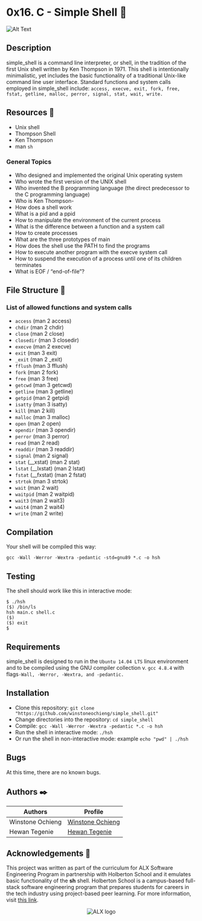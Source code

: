 # 0x16. C - Simple Shell :shell:

![Alt Text](https://www.howtogeek.com/wp-content/uploads/2021/05/laptop-with-terminal-big.png?width=1198&trim=1,1&bg-color=000&pad=1,1)

## Description
simple_shell is a command line interpreter, or shell, in the tradition of the first Unix shell written by Ken Thompson in 1971. This shell is intentionally minimalistic, yet includes the basic functionality of a traditional Unix-like command line user interface. 
Standard functions and system calls employed in simple_shell include:
   `access, execve, exit, fork, free, fstat, getline, malloc, perror, signal, stat, wait, write.`

## Resources :bookmark_tabs:
- Unix shell
- Thompson Shell
- Ken Thompson
- man `sh`

### General Topics
- Who designed and implemented the original Unix operating system
- Who wrote the first version of the UNIX shell
- Who invented the B programming language (the direct predecessor to the C programming language)
- Who is Ken Thompson-
- How does a shell work
- What is a pid and a ppid
- How to manipulate the environment of the current process
- What is the difference between a function and a system call
- How to create processes
- What are the three prototypes of main
- How does the shell use the PATH to find the programs
- How to execute another program with the execve system call
- How to suspend the execution of a process until one of its children terminates
- What is EOF / “end-of-file”?

## File Structure :file_folder:
### List of allowed functions and system calls

   - `access` (man 2 access)
   - `chdir` (man 2 chdir)
   - `close` (man 2 close)
   - `closedir` (man 3 closedir)
   - `execve` (man 2 execve)
   - `exit` (man 3 exit)
   - `_exit` (man 2 _exit)
   - `fflush` (man 3 fflush)
   - `fork` (man 2 fork)
   - `free` (man 3 free)
   - `getcwd` (man 3 getcwd)
   - `getline` (man 3 getline)
   - `getpid` (man 2 getpid)
   - `isatty` (man 3 isatty)
   - `kill` (man 2 kill)
   - `malloc` (man 3 malloc)
   - `open` (man 2 open)
   - `opendir` (man 3 opendir)
   - `perror` (man 3 perror)
   - `read` (man 2 read)
   - `readdir` (man 3 readdir)
   - `signal` (man 2 signal)
   - `stat` (__xstat) (man 2 stat)
   - `lstat` (__lxstat) (man 2 lstat)
   - `fstat` (__fxstat) (man 2 fstat)
   - `strtok` (man 3 strtok)
   - `wait` (man 2 wait)
   - `waitpid` (man 2 waitpid)
   - `wait3` (man 2 wait3)
   - `wait4` (man 2 wait4)
   - `write` (man 2 write)

## Compilation

Your shell will be compiled this way:

```
gcc -Wall -Werror -Wextra -pedantic -std=gnu89 *.c -o hsh 
```

## Testing

The shell should work like this in interactive mode:
```
$ ./hsh
($) /bin/ls
hsh main.c shell.c
($)
($) exit
$
```


## Requirements

simple_shell is designed to run in the `Ubuntu 14.04 LTS` linux environment and to be compiled using the GNU compiler collection v. `gcc 4.8.4` with flags`-Wall, -Werror, -Wextra, and -pedantic.`

## Installation

   - Clone this repository: `git clone "https://github.com/winstoneochieng/simple_shell.git"`
   - Change directories into the repository: `cd simple_shell`
   - Compile: `gcc -Wall -Werror -Wextra -pedantic *.c -o hsh`
   - Run the shell in interactive mode: `./hsh`
   - Or run the shell in non-interactive mode: example `echo "pwd" | ./hsh`

## Bugs
At this time, there are no known bugs.

## Authors :black_nib:



| Authors     | Profile |
| ----------- | ----------- |
| Winstone Ochieng     | [Winstone Ochieng](https://www.winweb.cloudrebue.co.ke)      |
| Hewan Tegenie  | [Hewan Tegenie](https://github.com/Hewan2568)        |

## Acknowledgements :pray:


This project was written as part of the curriculum for ALX Software Engineering Program in partnership with Holberton School and it emulates basic functionality of the **sh** shell. Holberton School is a campus-based full-stack software engineering program that prepares students for careers in the tech industry using project-based peer learning. For more information, visit [this link](https://www.alxafrica.com/).

<p align="center">
  <img src="https://alx-apply.hbtn.io/brand_alx/share_image_2019.jpg" alt="ALX logo">
</p>